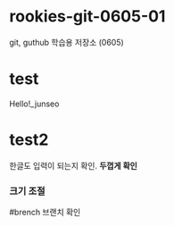 # rookies-git-0605-01
git, guthub 학습용 저장소 (0605)

# test
Hello!_junseo

# test2
한글도 입력이 되는지 확인.
**두껍게 확인**

### 크기 조절

#brench
브랜치 확인
